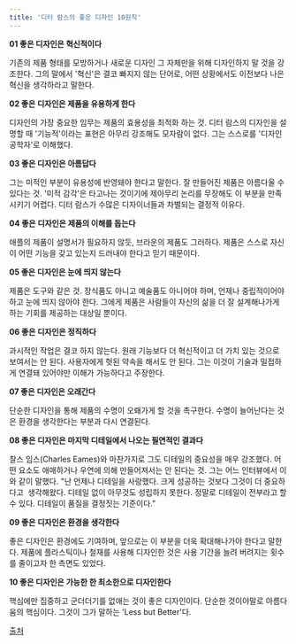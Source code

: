 ```yaml
---
title: '디터 람스의 좋은 디자인 10원칙'
---
```


**01 좋은 디자인은 혁신적이다**

기존의 제품 형태를 모방하거나 새로운 디자인 그 자체만을 위해 디자인하지 말 것을 강조한다. 그의 말에서 '혁신'은 결코 빠지지 않는 단어로, 어떤 상황에서도 이전보다 나은 혁신을 생각하라고 말한다.

**02 좋은 디자인은 제품을 유용하게 한다**

디자인의 가장 중요한 임무는 제품의 효용성을 최적화 하는 것. 디터 람스의 디자인을 설명할 때 '기능적'이라는 표현은 아무리 강조해도 모자람이 없다. 그는 스스로를 '디자인 공학자'로 이해했다.

**03 좋은 디자인은 아름답다**

그는 미적인 부분이 유용성에 반영돼야 한다고 말한다. 잘 만들어진 제품은 아름다울 수 있다는 것. '미적 감각'은 타고나는 것이기에 제아무리 논리를 무장해도 이 부분을 만족시키기 어렵다. 디터 람스가 수많은 디자이너들과 차별되는 결정적 이유다.

**04 좋은 디자인은 제품의 이해를 돕는다**

애플의 제품이 설명서가 필요하지 않듯, 브라운의 제품도 그러하다. 제품은 스스로 자신이 어떤 기능을 갖고 있는지 드러내야 한다고 믿기 때문이다.

**05 좋은 디자인은 눈에 띄지 않는다**

제품은 도구와 같은 것. 장식품도 아니고 예술품도 아니어야 하며, 언제나 중립적이어야 하고 눈에 띄지 않아야 한다. 그에게 제품은 사람들이 자신의 삶을 더 잘 설계해나가게 하는 기회를 제공하는 대상일 뿐이다.

**06 좋은 디자인은 정직하다**

과시적인 작업은 결코 하지 않는다. 원래 기능보다 더 혁신적이고 더 가치 있는 것으로 보여서는 안 된다. 사용자에게 헛된 약속을 해서도 안 된다. 그는 이것이 기술과 밀접하게 연결돼 있어야만 이해가 가능하다고 주장한다.

**07 좋은 디자인은 오래간다**

단순한 디자인을 통해 제품의 수명이 오뢔가게 할 것을 촉구한다. 수명이 늘어난다는 것은 환경을 생각한다는 부분과 다시 연결된다.

**08 좋은 디자인은 마지막 디테일에서 나오는 필연적인 결과다**

찰스 임스(Charles Eames)와 마찬가지로 그도 디테일의 중요성을 매우 강조했다. 어떤 요소도 애매하거나 우연에 의해 만들어져서는 안 된다는 것. 그는 어느 인터뷰에서 이와 같이 말했다. "난 언제나 디테일을 사랑했다. 크게 성공하는 것보다 그것이 더 중요하다고  생각해왔다. 디테일 없이 아무것도 성립하지 못한다. 정말로 디테일이 전부라고 할 수 있다. 디테일이 품질을 결정짓는 기준이다."

**09 좋은 디자인은 환경을 생각한다**

좋은 디자인은 환경에도 기여하며, 앞으로는 이 부분을 더욱 확대해나가야 한다고 말한다. 제품에 플라스틱이나 철재를 사용해 디자인한 것은 사용 기간을 늘려 버려지는 횟수를 줄이고자 한 측면도 있었다.

**10 좋은 디자인은 가능한 한 최소한으로 디자인한다**

핵심에만 집중하고 군더더기를 없애는 것이 좋은 디자인이다. 단순한 것이야말로 아름다움의 핵심이다. 그것이 그가 말하는 'Less but Better'다.

[출처](http://mdesign.designhouse.co.kr/article/article_view/101/55103)